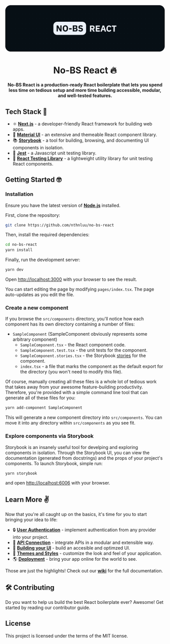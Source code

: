 <img src="https://raw.githubusercontent.com/nthnluu/no-bs-react/main/public/nobs_react_cover.png" alt=""/>

<h1 align="center">No-BS React 🔥</h1>

<div align="center">
 <b>
  No-BS React is a production-ready React boilerplate that lets you spend less time on tedious setup and more time building accessible, modular, and well-tested features.
 </b>
</div>

## Tech Stack 🥞
* ⚛️ [**Next.js**](https://nextjs.org/docs) - a developer-friendly React framework for building web apps.
* 🎨 [**Material UI**](https://next.material-ui.com/) - an extensive and themeable React component library.
* 📚 [**Storybook**](https://storybook.js.org/docs/react) - a tool for building, browsing, and documenting UI components in isolation.
* 🧪 [**Jest**](https://jestjs.io/) - a Javascript unit testing library.
* 🔬 [**React Testing Library**](https://testing-library.com/docs/react-testing-library/intro/) - a lightweight utility library for unit testing React components.

## Getting Started 🤓

### Installation
Ensure you have the latest version of [**Node.js**](https://nodejs.org/en/) installed.

First, clone the repository:
```bash
git clone https://github.com/nthnluu/no-bs-react
```

Then, install the required dependencies:

```bash
cd no-bs-react
yarn install
```

Finally, run the development server:

```bash
yarn dev
```

Open [http://localhost:3000](http://localhost:3000) with your browser to see the result.

You can start editing the page by modifying `pages/index.tsx`. The page auto-updates as you edit the file.

### Create a new component
If you browse the `src/components` directory, you'll notice how each component has its own directory containing a number of files:
* `SampleComponent` (SampleComponent obviously represents some arbitrary component)
  * `SampleComponent.tsx` - the React component code.
  * `SampleComponent.test.tsx` - the unit tests for the component.
  * `SampleComponent.stories.tsx` - the Storybook [stories](https://storybook.js.org/docs/react/get-started/whats-a-story) for the component.
  * `index.tsx` - a file that marks the component as the default export for the directory (you won't need to modify this file).

Of course, manually creating all these files is a whole lot of tedious work that takes away from your awesome feature-building productivity. Therefore, you're provided with a simple command line tool that can generate all of these files for you:
```bash
yarn add-component SampleComponent
```

This will generate a new component directory into `src/components`. You can move it into any directory within `src/components` as you see fit.

### Explore components via Storybook
Storybook is an insanely useful tool for develping and exploring components in isolation. Through the Storybook UI, you can view the documentation (generated from docstrings) and the props of your project's components. To launch Storybook, simple run:
```bash
yarn storybook
```

and open [http://localhost:6006](http://localhost:6006) with your browser.

## Learn More ✌️

Now that you're all caught up on the basics, it's time for you to start bringing your idea to life:

- 🔒 [**User Authentication**](https://nextjs.org/docs) - implement authentication from any provider into your project.
- 🤖 [**API Connection**](https://nextjs.org/learn) - integrate APIs in a modular and extensible way.
- 📱 [**Building your UI**](https://nextjs.org/learn) - build an accesible and optimzed UI.
- 🌈 [**Themes and Styles**](https://nextjs.org/learn) - customize the look and feel of your application.
- 🌎 [**Deployment**](https://nextjs.org/learn) - bring your app online for the world to see.

Those are just the highlights! Check out our [**wiki**](https://github.com/nthnluu/no-bs-react/wiki) for the full documentation.

## 🛠 Contributing

Do you want to help us build the best React boilerplate ever? Awesome! Get started by reading our contributor guide.

## License
This project is licensed under the terms of the MIT license.
